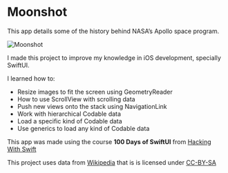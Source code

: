 #  Moonshot

This app details some of the history behind NASA’s Apollo space program.

![Moonshot](https://github.com/rafaelcalunga/Moonshot/blob/main/moonshot.gif)

I made this project to improve my knowledge in iOS development, specially SwiftUI.

I learned how to:

- Resize images to fit the screen using GeometryReader
- How to use ScrollView with scrolling data
- Push new views onto the stack using NavigationLink
- Work with hierarchical Codable data
- Load a specific kind of Codable data
- Use generics to load any kind of Codable data

This app was made using the course **100 Days of SwiftUI** from [Hacking With Swift](https://www.hackingwithswift.com/100/swiftui/)

This project uses data from [Wikipedia](https://www.wikipedia.org) that is is licensed under [CC-BY-SA](https://creativecommons.org/licenses/by-sa/3.0/)
